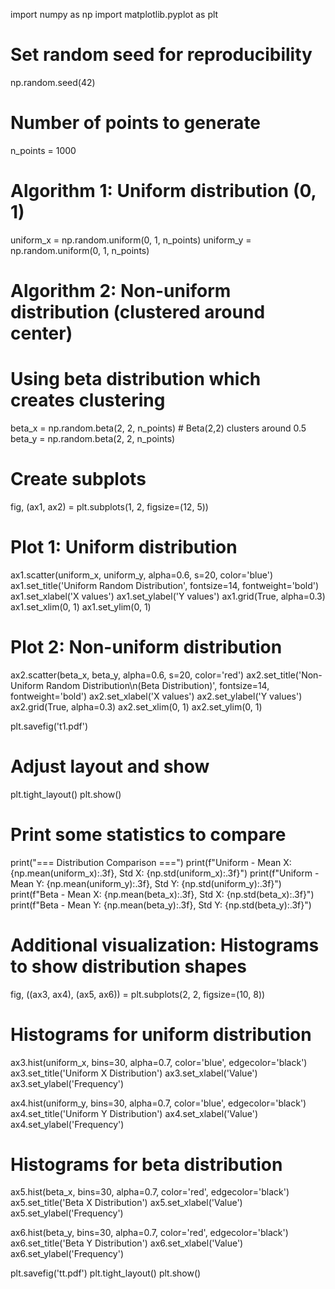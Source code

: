 import numpy as np
import matplotlib.pyplot as plt

# Set random seed for reproducibility
np.random.seed(42)

# Number of points to generate
n_points = 1000

# Algorithm 1: Uniform distribution (0, 1)
uniform_x = np.random.uniform(0, 1, n_points)
uniform_y = np.random.uniform(0, 1, n_points)

# Algorithm 2: Non-uniform distribution (clustered around center)
# Using beta distribution which creates clustering
beta_x = np.random.beta(2, 2, n_points)  # Beta(2,2) clusters around 0.5
beta_y = np.random.beta(2, 2, n_points)

# Create subplots
fig, (ax1, ax2) = plt.subplots(1, 2, figsize=(12, 5))

# Plot 1: Uniform distribution
ax1.scatter(uniform_x, uniform_y, alpha=0.6, s=20, color='blue')
ax1.set_title('Uniform Random Distribution', fontsize=14, fontweight='bold')
ax1.set_xlabel('X values')
ax1.set_ylabel('Y values')
ax1.grid(True, alpha=0.3)
ax1.set_xlim(0, 1)
ax1.set_ylim(0, 1)

# Plot 2: Non-uniform distribution
ax2.scatter(beta_x, beta_y, alpha=0.6, s=20, color='red')
ax2.set_title('Non-Uniform Random Distribution\n(Beta Distribution)', fontsize=14, fontweight='bold')
ax2.set_xlabel('X values')
ax2.set_ylabel('Y values')
ax2.grid(True, alpha=0.3)
ax2.set_xlim(0, 1)
ax2.set_ylim(0, 1)

plt.savefig('t1.pdf')
# Adjust layout and show
plt.tight_layout()
plt.show()

# Print some statistics to compare
print("=== Distribution Comparison ===")
print(f"Uniform - Mean X: {np.mean(uniform_x):.3f}, Std X: {np.std(uniform_x):.3f}")
print(f"Uniform - Mean Y: {np.mean(uniform_y):.3f}, Std Y: {np.std(uniform_y):.3f}")
print(f"Beta - Mean X: {np.mean(beta_x):.3f}, Std X: {np.std(beta_x):.3f}")
print(f"Beta - Mean Y: {np.mean(beta_y):.3f}, Std Y: {np.std(beta_y):.3f}")

# Additional visualization: Histograms to show distribution shapes
fig, ((ax3, ax4), (ax5, ax6)) = plt.subplots(2, 2, figsize=(10, 8))

# Histograms for uniform distribution
ax3.hist(uniform_x, bins=30, alpha=0.7, color='blue', edgecolor='black')
ax3.set_title('Uniform X Distribution')
ax3.set_xlabel('Value')
ax3.set_ylabel('Frequency')

ax4.hist(uniform_y, bins=30, alpha=0.7, color='blue', edgecolor='black')
ax4.set_title('Uniform Y Distribution')
ax4.set_xlabel('Value')
ax4.set_ylabel('Frequency')

# Histograms for beta distribution
ax5.hist(beta_x, bins=30, alpha=0.7, color='red', edgecolor='black')
ax5.set_title('Beta X Distribution')
ax5.set_xlabel('Value')
ax5.set_ylabel('Frequency')

ax6.hist(beta_y, bins=30, alpha=0.7, color='red', edgecolor='black')
ax6.set_title('Beta Y Distribution')
ax6.set_xlabel('Value')
ax6.set_ylabel('Frequency')

plt.savefig('tt.pdf')
plt.tight_layout()
plt.show()
